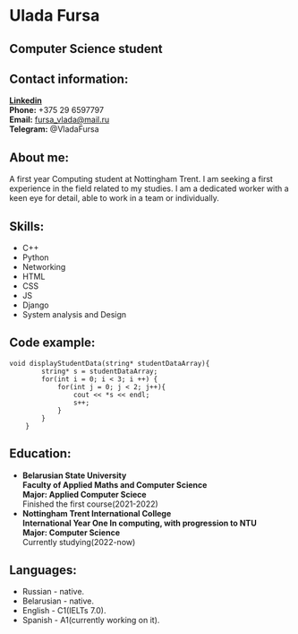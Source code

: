 # Ulada Fursa

## Computer Science student

## Contact information:

**[Linkedin](www.linkedin.com/in/vlada-fursa)**    
**Phone:** +375 29 6597797  
**Email:** fursa_vlada@mail.ru  
**Telegram:** @VladaFursa  

## About me:

A first year Computing student at Nottingham Trent. I am seeking a first experience in the field related to my studies. I am a dedicated worker with a keen eye for detail, able to work in a team or individually. 

## Skills:

* C++
* Python
* Networking
* HTML
* CSS
* JS
* Django
* System analysis and Design

## Code example:

```
void displayStudentData(string* studentDataArray){
        string* s = studentDataArray;
        for(int i = 0; i < 3; i ++) {
            for(int j = 0; j < 2; j++){
                cout << *s << endl;
                s++;
            }
        }
    }
```

## Education:

* **Belarusian State University**  
**Faculty of Applied Maths and Computer Science**  
**Major: Applied Computer Sciece**  
Finished the first course(2021-2022)  
* **Nottingham Trent International College**   
**International Year One In computing, with progression to NTU**  
**Major: Computer Science**  
Currently studying(2022-now)  

## Languages:

* Russian - native.
* Belarusian - native.
* English - C1(IELTs 7.0).
* Spanish - A1(currently working on it).
